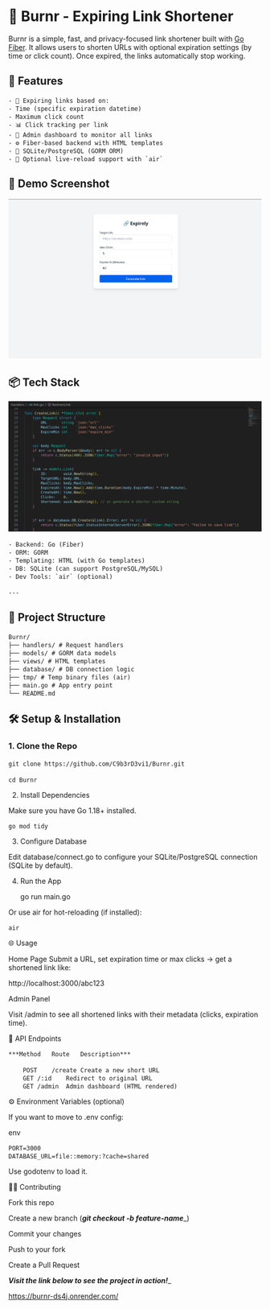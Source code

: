 # 🔗 Burnr - Expiring Link Shortener

Burnr is a simple, fast, and privacy-focused link shortener built with [Go Fiber](https://gofiber.io/). It allows users to shorten URLs with optional expiration settings (by time or click count). Once expired, the links automatically stop working.

## 🚀 Features

    - 🔐 Expiring links based on:
    - Time (specific expiration datetime)
    - Maximum click count
    - 📊 Click tracking per link
    - 🧠 Admin dashboard to monitor all links
    - ⚙️ Fiber-based backend with HTML templates
    - 💾 SQLite/PostgreSQL (GORM ORM)
    - 🔁 Optional live-reload support with `air`

## 📸 Demo Screenshot

![Demo](./images/index.png)

## 📦 Tech Stack

![code](./images/code.png)

    - Backend: Go (Fiber)
    - ORM: GORM
    - Templating: HTML (with Go templates)
    - DB: SQLite (can support PostgreSQL/MySQL)
    - Dev Tools: `air` (optional)

    ---

## 📂 Project Structure

    Burnr/
    ├── handlers/ # Request handlers
    ├── models/ # GORM data models
    ├── views/ # HTML templates
    ├── database/ # DB connection logic
    ├── tmp/ # Temp binary files (air)
    ├── main.go # App entry point
    └── README.md


## 🛠️ Setup & Installation

### 1. Clone the Repo


    git clone https://github.com/C9b3rD3vi1/Burnr.git

    cd Burnr

2. Install Dependencies

Make sure you have Go 1.18+ installed.

    go mod tidy

3. Configure Database

Edit database/connect.go to configure your SQLite/PostgreSQL connection (SQLite by default).

4. Run the App

    go run main.go

Or use air for hot-reloading (if installed):

    air

🌐 Usage

Home Page
Submit a URL, set expiration time or max clicks → get a shortened link like:


http://localhost:3000/abc123

Admin Panel

Visit /admin to see all shortened links with their metadata (clicks, expiration time).

🧪 API Endpoints

    ***Method	Route	Description***

        POST	/create	Create a new short URL
        GET	/:id	Redirect to original URL
        GET	/admin	Admin dashboard (HTML rendered)


⚙️ Environment Variables (optional)

If you want to move to .env config:

env

    PORT=3000
    DATABASE_URL=file::memory:?cache=shared

Use godotenv to load it.


🧑‍💻 Contributing

Fork this repo

Create a new branch (***git checkout -b feature-name***_)

Commit your changes

Push to your fork

Create a Pull Request


***Visit the link below to see the project in action!***_

<https://burnr-ds4j.onrender.com/>